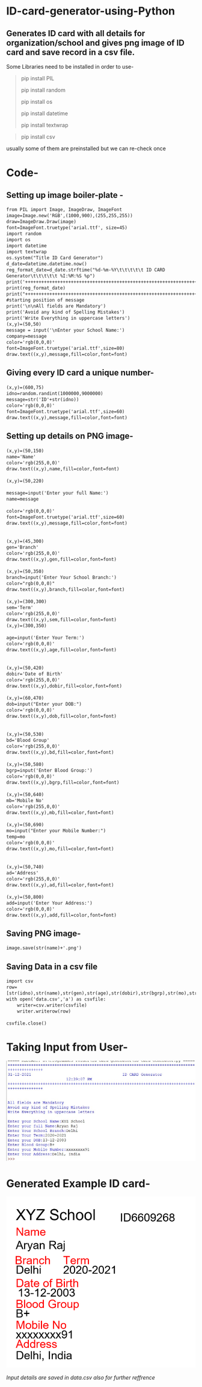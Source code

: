 # ID-card-generator-using-Python
Generates ID card with all details for organization/school and gives png image of ID card and save record in a csv file.
--------------------------------------------------------------------------------------------------------------------------------------------------------------------------------
Some Libraries need to be installed in order to use-
>pip install PIL
>
>pip install random
>
>pip install os
>
>pip install datetime
>
>pip install textwrap

>pip install csv



 usually some of them are preinstalled but we can re-check once
 
 # Code-
 
 ## Setting up image boiler-plate -
 
 ```
from PIL import Image, ImageDraw, ImageFont
image=Image.new('RGB',(1000,900),(255,255,255))
draw=ImageDraw.Draw(image)
font=ImageFont.truetype('arial.ttf', size=45)
import random
import os
import datetime
import textwrap
os.system("Title ID Card Generator")
d_date=datetime.datetime.now()
reg_format_date=d_date.strftime("%d-%m-%Y\t\t\t\t\t ID CARD Generator\t\t\t\t\t %I:%M:%S %p")
print('+++++++++++++++++++++++++++++++++++++++++++++++++++++++++++++++++++++++++++++++++++++++++++++++')
print(reg_format_date)
print("+++++++++++++++++++++++++++++++++++++++++++++++++++++++++++++++++++++++++++++++++++++++++++++++")
#starting position of message
print('\n\nAll fields are Mandatory')
print('Avoid any kind of Spelling Mistakes')
print('Write Everything in uppercase letters')
(x,y)=(50,50)
message = input('\nEnter your School Name:')
company=message
color='rgb(0,0,0)'
font=ImageFont.truetype('arial.ttf',size=80)
draw.text((x,y),message,fill=color,font=font)

```
## Giving every ID card a unique number-

```
(x,y)=(600,75)
idno=random.randint(1000000,9000000)
message=str('ID'+str(idno))
color='rgb(0,0,0)'
font=ImageFont.truetype('arial.ttf',size=60)
draw.text((x,y),message,fill=color,font=font)

```
## Setting up details on PNG image-

```
(x,y)=(50,150)
name='Name'
color='rgb(255,0,0)'
draw.text((x,y),name,fill=color,font=font)

(x,y)=(50,220)

message=input('Enter your full Name:')
name=message

color='rgb(0,0,0)'
font=ImageFont.truetype('arial.ttf',size=60)
draw.text((x,y),message,fill=color,font=font)


(x,y)=(45,300)
gen='Branch'
color='rgb(255,0,0)'
draw.text((x,y),gen,fill=color,font=font)

(x,y)=(50,350)
branch=input('Enter Your School Branch:')
color="rgb(0,0,0)"
draw.text((x,y),branch,fill=color,font=font)

(x,y)=(300,300)
sem='Term'
color='rgb(255,0,0)'
draw.text((x,y),sem,fill=color,font=font)
(x,y)=(300,350)

age=input('Enter Your Term:')
color='rgb(0,0,0)'
draw.text((x,y),age,fill=color,font=font)


(x,y)=(50,420)
dobir='Date of Birth'
color='rgb(255,0,0)'
draw.text((x,y),dobir,fill=color,font=font)

(x,y)=(60,470)
dob=input("Enter your DOB:")
color='rgb(0,0,0)'
draw.text((x,y),dob,fill=color,font=font)


(x,y)=(50,530)
bd='Blood Group'
color='rgb(255,0,0)'
draw.text((x,y),bd,fill=color,font=font)

(x,y)=(50,580)
bgrp=input('Enter Blood Group:')
color='rgb(0,0,0)'
draw.text((x,y),bgrp,fill=color,font=font)

(x,y)=(50,640)
mb='Mobile No'
color='rgb(255,0,0)'
draw.text((x,y),mb,fill=color,font=font)

(x,y)=(50,690)
mo=input("Enter your Mobile Number:")
temp=mo
color='rgb(0,0,0)'
draw.text((x,y),mo,fill=color,font=font)


(x,y)=(50,740)
ad='Address'
color='rgb(255,0,0)'
draw.text((x,y),ad,fill=color,font=font)

(x,y)=(50,800)
add=input('Enter Your Address:')
color='rgb(0,0,0)'
draw.text((x,y),add,fill=color,font=font)

```
## Saving PNG image-

```
image.save(str(name)+'.png')

```
## Saving Data in a csv file

```
import csv
row=[str(idno),str(name),str(gen),str(age),str(dobir),str(bgrp),str(mo),str(add)]
with open('data.csv','a') as csvfile:
    writer=csv.writer(csvfile)
    writer.writerow(row)

csvfile.close()

```
# Taking Input from User-

![Input from user](https://github.com/aryanraj2713/ID-card-generator-using-python/blob/main/input.jpg)

# Generated Example ID card-

![Id card](https://github.com/aryanraj2713/ID-card-generator-using-python/blob/main/Aryan%20Raj.png)

*Input details are saved in data.csv also for further reffrence*


























